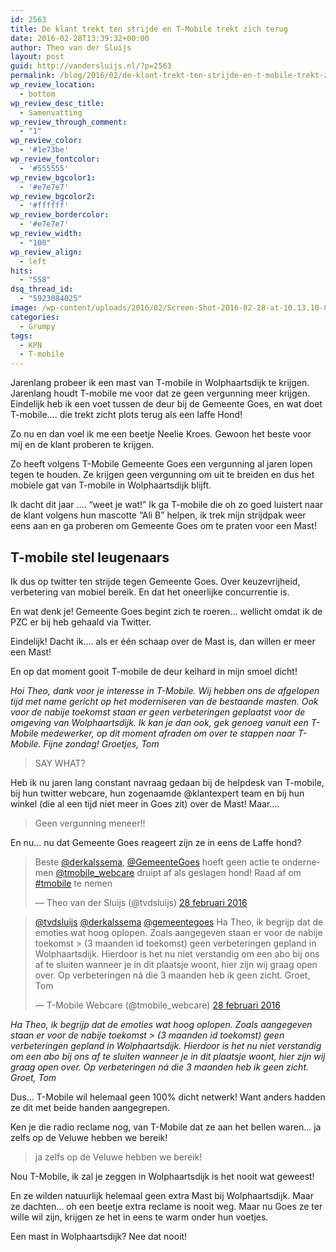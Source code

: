```yaml
---
id: 2563
title: De klant trekt ten strijde en T-Mobile trekt zich terug
date: 2016-02-28T13:39:32+00:00
author: Theo van der Sluijs
layout: post
guid: http://vandersluijs.nl/?p=2563
permalink: /blog/2016/02/de-klant-trekt-ten-strijde-en-t-mobile-trekt-zich-terug.html
wp_review_location:
  - bottom
wp_review_desc_title:
  - Samenvatting
wp_review_through_comment:
  - "1"
wp_review_color:
  - '#1e73be'
wp_review_fontcolor:
  - '#555555'
wp_review_bgcolor1:
  - '#e7e7e7'
wp_review_bgcolor2:
  - '#ffffff'
wp_review_bordercolor:
  - '#e7e7e7'
wp_review_width:
  - "100"
wp_review_align:
  - left
hits:
  - "558"
dsq_thread_id:
  - "5923084025"
image: /wp-content/uploads/2016/02/Screen-Shot-2016-02-28-at-10.13.10-825x476.png
categories:
  - Grumpy
tags:
  - KPN
  - T-mobile
---
```

Jarenlang probeer ik een mast van T-mobile in Wolphaartsdijk te krijgen. Jarenlang houdt T-mobile me voor dat ze geen vergunning meer krijgen. Eindelijk heb ik een voet tussen de deur bij de Gemeente Goes, en wat doet T-mobile&#8230;. die trekt zicht plots terug als een laffe Hond!<!--more-->

Zo nu en dan voel ik me een beetje Neelie Kroes. Gewoon het beste voor mij en de klant proberen te krijgen.

Zo heeft volgens T-Mobile Gemeente Goes een vergunning al jaren lopen tegen te houden. Ze krijgen geen vergunning om uit te breiden en dus het mobiele gat van T-mobile in Wolphaartsdijk blijft.

Ik dacht dit jaar &#8230;. &#8220;weet je wat!&#8221; Ik ga T-mobile die oh zo goed luistert naar de klant volgens hun mascotte &#8220;Ali B&#8221; helpen, ik trek mijn strijdpak weer eens aan en ga proberen om Gemeente Goes om te praten voor een Mast!

## T-mobile stel leugenaars

Ik dus op twitter ten strijde tegen Gemeente Goes. Over keuzevrijheid, verbetering van mobiel bereik. En dat het oneerlijke concurrentie is.

En wat denk je! Gemeente Goes begint zich te roeren&#8230; wellicht omdat ik de PZC er bij heb gehaald via Twitter.

Eindelijk! Dacht ik&#8230;. als er één schaap over de Mast is, dan willen er meer een Mast!

En op dat moment gooit T-mobile de deur keihard in mijn smoel dicht!

_Hoi Theo, dank voor je interesse in T-Mobile. Wij hebben ons de afgelopen tijd met name gericht op het moderniseren van de bestaande masten. Ook voor de nabije toekomst staan er geen verbeteringen geplaatst voor de omgeving van Wolphaartsdijk. Ik kan je dan ook, gek genoeg vanuit een T-Mobile medewerker, op dit moment afraden om over te stappen naar T-Mobile. Fijne zondag! Groetjes, Tom_

> SAY WHAT?

Heb ik nu jaren lang constant navraag gedaan bij de helpdesk van T-mobile, bij hun twitter webcare, hun zogenaamde @klantexpert team en bij hun winkel (die al een tijd niet meer in Goes zit) over de Mast! Maar&#8230;.

> Geen vergunning meneer!!

En nu&#8230; nu dat Gemeente Goes reageert zijn ze in eens de Laffe hond?

<blockquote class="twitter-tweet" data-lang="nl">
  <p dir="ltr" lang="nl">
    Beste <a href="https://twitter.com/derkalssema">@derkalssema</a>, <a href="https://twitter.com/GemeenteGoes">@GemeenteGoes</a> hoeft geen actie te ondernemen <a href="https://twitter.com/tmobile_webcare">@tmobile_webcare</a> druipt af als geslagen hond! Raad af om <a href="https://twitter.com/hashtag/tmobile?src=hash">#tmobile</a> te nemen
  </p>
  
  <p>
    — Theo van der Sluijs (@tvdsluijs) <a href="https://twitter.com/tvdsluijs/status/703916425006718976">28 februari 2016</a>
  </p>
</blockquote>

<blockquote class="twitter-tweet" data-lang="nl">
  <p dir="ltr" lang="nl">
    <a href="https://twitter.com/tvdsluijs">@tvdsluijs</a> <a href="https://twitter.com/derkalssema">@derkalssema</a> <a href="https://twitter.com/GemeenteGoes">@gemeentegoes</a> Ha Theo, ik begrijp dat de emoties wat hoog oplopen. Zoals aangegeven staan er voor de nabije toekomst > (3 maanden id toekomst) geen verbeteringen gepland in Wolphaartsdijk. Hierdoor is het nu niet verstandig om een abo bij ons af te sluiten wanneer je in dit plaatsje woont, hier zijn wij graag open over. Op verbeteringen ná die 3 maanden heb ik geen zicht. Groet, Tom
  </p>
  
  <p>
    — T-Mobile Webcare (@tmobile_webcare) <a href="https://twitter.com/tmobile_webcare/status/703917370616766465">28 februari 2016</a>
  </p>
</blockquote>



_Ha Theo, ik begrijp dat de emoties wat hoog oplopen. Zoals aangegeven staan er voor de nabije toekomst > (3 maanden id toekomst) geen verbeteringen gepland in Wolphaartsdijk. Hierdoor is het nu niet verstandig om een abo bij ons af te sluiten wanneer je in dit plaatsje woont, hier zijn wij graag open over. Op verbeteringen ná die 3 maanden heb ik geen zicht. Groet, Tom_

Dus&#8230; T-Mobile wil helemaal geen 100% dicht netwerk! Want anders hadden ze dit met beide handen aangegrepen.

Ken je die radio reclame nog, van T-Mobile dat ze aan het bellen waren&#8230; ja zelfs op de Veluwe hebben we bereik!

> ja zelfs op de Veluwe hebben we bereik!

Nou T-Mobile, ik zal je zeggen in Wolphaartsdijk is het nooit wat geweest!

En ze wilden natuurlijk helemaal geen extra Mast bij Wolphaartsdijk. Maar ze dachten&#8230; oh een beetje extra reclame is nooit weg. Maar nu Goes ze ter wille wil zijn, krijgen ze het in eens te warm onder hun voetjes.

Een mast in Wolphaartsdijk? Nee dat nooit!

